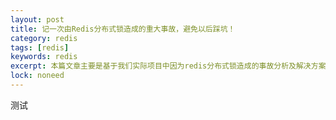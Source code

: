 ```yaml
---
layout: post
title: 记一次由Redis分布式锁造成的重大事故，避免以后踩坑！
category: redis
tags: [redis]
keywords: redis
excerpt: 本篇文章主要是基于我们实际项目中因为redis分布式锁造成的事故分析及解决方案。
lock: noneed
---
```


测试

